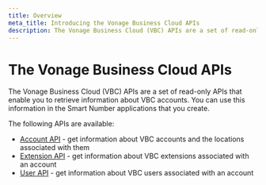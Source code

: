```yaml
---
title: Overview
meta_title: Introducing the Vonage Business Cloud APIs
description: The Vonage Business Cloud (VBC) APIs are a set of read-only APIs that enable you to retrieve information about VBC accounts. You can use this information in the Smart Number applications that you create.
---
```


# The Vonage Business Cloud APIs

The Vonage Business Cloud (VBC) APIs are a set of read-only APIs that enable you to retrieve information about VBC accounts. You can use this information in the Smart Number applications that you create.

The following APIs are available:

* [Account API](/vonage-business-cloud/vbc-apis/account-api/overview) - get information about VBC accounts and the locations associated with them
* [Extension API](/vonage-business-cloud/vbc-apis/extension-api/overview) - get information about VBC extensions associated with an account
* [User API](/vonage-business-cloud/vbc-apis/user-api/overview) - get information about VBC users associated with an account
